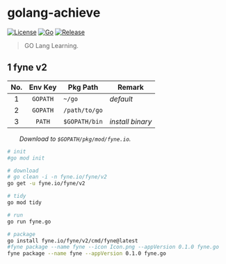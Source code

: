 # golang-achieve

[![License](https://img.shields.io/badge/License-MIT-green.svg?style=flat&logo=github)](https://www.mit-license.org)
[![Go](https://img.shields.io/badge/Go-1.18.8-success.svg?style=flat&logo=go)](https://go.dev)
[![Release](https://img.shields.io/badge/Release-0.1.0-blue.svg)](https://github.com/aaric/golang-achieve/releases)

> GO Lang Learning.

## 1 fyne v2

|No.|Env Key|Pkg Path|Remark|
|:---:|:---:|-----|-----|
|1|`GOPATH`|`~/go`|*default*|
|2|`GOPATH`|`/path/to/go`| |
|3|`PATH`|`$GOPATH/bin`|*install binary*|

&emsp;&emsp;*Download to `$GOPATH/pkg/mod/fyne.io`.*

```bash
# init
#go mod init

# download
# go clean -i -n fyne.io/fyne/v2
go get -u fyne.io/fyne/v2

# tidy
go mod tidy

# run
go run fyne.go

# package
go install fyne.io/fyne/v2/cmd/fyne@latest
#fyne package --name fyne --icon Icon.png --appVersion 0.1.0 fyne.go
fyne package --name fyne --appVersion 0.1.0 fyne.go
```
